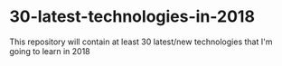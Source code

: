 # 30-latest-technologies-in-2018
This repository will contain at least 30 latest/new technologies that I'm going to learn in 2018 
